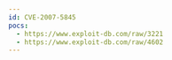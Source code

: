 ```yaml
---
id: CVE-2007-5845
pocs:
  - https://www.exploit-db.com/raw/3221
  - https://www.exploit-db.com/raw/4602
---
```

